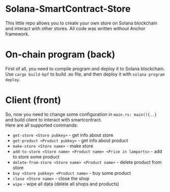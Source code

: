 # Solana-SmartContract-Store
This little repo allows you to create your own store on Solana blockchain and interact with other stores. All code was written without Anchor framework.

# On-chain program (back)
First of all, you need to compile program and deploy it to Solana blockchain.
Use `cargo build-bpf` to build .so file, and then deploy it with `solana program deploy`.

# Client (front)
So, now you need to change some configuration in `main.rs: main(){..}` and build client to interact with smartcontract.<br>
Here are all supported commands: 

  * `get-store <Store pubkey>` - get info about store
  * `get-product <Product pubkey>` - get info about product
  * `make-store <Store name>` - make store
  * `add-to-store <Store name> <Product name> <Price in lamports>` - add to store some product
  * `delete-from-store <Store name> <Product name>` - delete product from store
  * `buy <Store pubkey> <Product name>` - buy some product
  * `close <Store name>` - close the shop
  * `wipe` - wipe all data (delele all shops and products)
    
